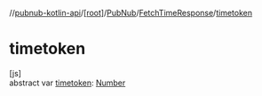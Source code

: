 //[pubnub-kotlin-api](../../../../index.md)/[[root]](../../index.md)/[PubNub](../index.md)/[FetchTimeResponse](index.md)/[timetoken](timetoken.md)

# timetoken

[js]\
abstract var [timetoken](timetoken.md): [Number](https://kotlinlang.org/api/latest/jvm/stdlib/kotlin/-number/index.html)
